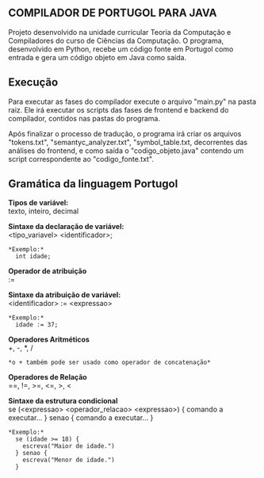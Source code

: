 ## COMPILADOR DE PORTUGOL PARA JAVA
Projeto desenvolvido na unidade curricular Teoria da Computação e Compiladores do curso de Ciências da Computação. O programa, desenvolvido em Python, recebe um código fonte em Portugol como entrada e gera um código objeto em Java como saída.

## Execução
Para executar as fases do compilador execute o arquivo "main.py" na pasta raiz. Ele irá executar os scripts das fases de frontend e backend do compilador, contidos nas pastas do programa.

Após finalizar o processo de tradução, o programa irá criar os arquivos "tokens.txt", "semantyc_analyzer.txt", "symbol_table.txt, decorrentes das análises do frontend, e como saída o "codigo_objeto.java" contendo um script correspondente ao "codigo_fonte.txt".

## Gramática da linguagem Portugol  
  **Tipos de variável:**  
    texto, inteiro, decimal

  **Sintaxe da declaração de variável:**  
    &lt;tipo_variavel&gt; &lt;identificador&gt;;  

    *Exemplo:*
      int idade;  
  
  **Operador de atribuição**  
    :=

  **Sintaxe da atribuição de variável:**  
    &lt;identificador&gt; := &lt;expressao&gt;  

    *Exemplo:* 
      idade := 37;  
  
  **Operadores Aritméticos**  
    +, -, *, /  
    
    *o + também pode ser usado como operador de concatenação*
  
  **Operadores de Relação**  
    ==, !=, >=, <=, >, <

  **Sintaxe da estrutura condicional**  
    se (&lt;expressao&gt; &lt;operador_relacao&gt; &lt;expressao&gt;) {
      comando a executar...
    } senao {
      comando a executar...
    }

    *Exemplo:*
      se (idade >= 18) {
        escreva("Maior de idade.")
      } senao {
        escreva("Menor de idade.")
      }
  